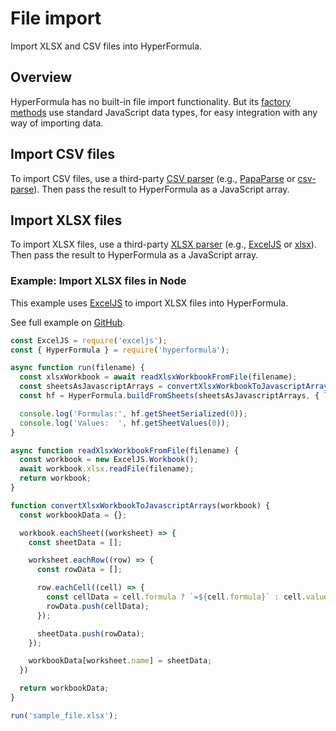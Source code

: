 # File import

Import XLSX and CSV files into HyperFormula.

## Overview

HyperFormula has no built-in file import functionality. But its [factory methods](../api/classes/hyperformula.md#factories) use standard JavaScript data types, for easy integration with any way of importing data.

## Import CSV files

To import CSV files, use a third-party [CSV parser](https://www.npmjs.com/search?q=csv) (e.g., [PapaParse](https://www.npmjs.com/package/papaparse) or [csv-parse](https://www.npmjs.com/package/csv-parse)). Then pass the result to HyperFormula as a JavaScript array.

## Import XLSX files

To import XLSX files, use a third-party [XLSX parser](https://www.npmjs.com/search?q=xlsx) (e.g., [ExcelJS](https://www.npmjs.com/package/exceljs) or [xlsx](https://www.npmjs.com/package/xlsx)). Then pass the result to HyperFormula as a JavaScript array.

### Example: Import XLSX files in Node

This example uses [ExcelJS](https://www.npmjs.com/package/exceljs) to import XLSX files into HyperFormula. 

See full example on [GitHub](https://github.com/handsontable/hyperformula-demos/tree/2.7.x/read-excel-file).

```js
const ExcelJS = require('exceljs');
const { HyperFormula } = require('hyperformula');

async function run(filename) {
  const xlsxWorkbook = await readXlsxWorkbookFromFile(filename);
  const sheetsAsJavascriptArrays = convertXlsxWorkbookToJavascriptArrays(xlsxWorkbook)
  const hf = HyperFormula.buildFromSheets(sheetsAsJavascriptArrays, { licenseKey: 'gpl-v3' });

  console.log('Formulas:', hf.getSheetSerialized(0));
  console.log('Values:  ', hf.getSheetValues(0));
}

async function readXlsxWorkbookFromFile(filename) {
  const workbook = new ExcelJS.Workbook();
  await workbook.xlsx.readFile(filename);
  return workbook;
}

function convertXlsxWorkbookToJavascriptArrays(workbook) {
  const workbookData = {};

  workbook.eachSheet((worksheet) => {
    const sheetData = [];

    worksheet.eachRow((row) => {
      const rowData = [];

      row.eachCell((cell) => {
        const cellData = cell.formula ? `=${cell.formula}` : cell.value;
        rowData.push(cellData);
      });

      sheetData.push(rowData);
    });

    workbookData[worksheet.name] = sheetData;
  })

  return workbookData;
}

run('sample_file.xlsx');
```
